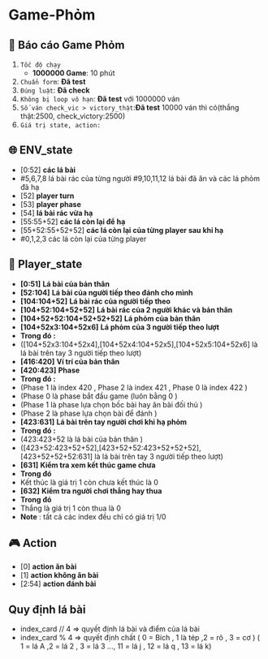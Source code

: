 # Game-Phỏm
## :dart: Báo cáo Game Phỏm
1.   `Tốc độ chạy`
      - **1000000 Game**: 10 phút 
2. `Chuẩn form`: **Đã test**
3. `Đúng luật`: **Đã check**
4. `Không bị loop vô hạn`: **Đã test** với 1000000 ván
5. `Số ván check_vic > victory_thật`:**Đã test** 10000 ván thì có(thắng thật:2500, check_victory:2500)
6. `Giá trị state, action:`

## :globe_with_meridians: ENV_state
*   [0:52] **các lá bài**
*   #5,6,7,8 lá bài rác của từng người 
    #9,10,11,12 lá bài đã ăn  và các lá phỏm đã hạ 
*   [52] **player turn**
*   [53] **player phase** 
*   [54] **lá bài rác vừa hạ** 
*   [55:55+52] **các lá còn lại để hạ**
*   [55+52:55+52+52] **các lá còn lại  của từng player sau khi hạ**
*   #0,1,2,3 các lá còn lại  của từng player 



## :bust_in_silhouette: Player_state
*   **[0:51]** **Lá bài của bản thân**
*   **[52:104]** **Lá bài của người tiếp theo đánh cho mình**
*   **[104:104+52]** **Lá bài rác của người tiếp theo**
*   **[104+52:104+52+52]**   **Lá bài rác của 2 người khác và bản thân**
*   **[104+52+52:104+52+52+52]**   **Lá phỏm của bản thân**
*   **[104+52x3:104+52x6]**  **Lá phỏm của 3 người tiếp theo lượt**
*   **Trong đó :**
*   ([104+52x3:104+52x4],[104+52x4:104+52x5],[104+52x5:104+52x6] là lá bài trên tay 3 người tiếp theo lượt) 
*   **[416:420]**   **Ví trí của bản thân**
*   **[420:423]**   **Phase**
*   **Trong đó :**
*   (Phase 1 là index 420 , Phase 2 là index 421 , Phase 0 là index 422 )
*   (Phase 0 là phase bắt đầu game (luôn bằng 0 )
*   (Phase 1 là phase lựa chọn bốc bài hay ăn bài đối thủ )
*   (Phase 2 là phase lựa chọn bài để đánh )
*   **[423:631]**  **Lá bài trên tay  người chơi  khi hạ phỏm**
*   **Trong đó :**
*   (423:423+52 là lá bài của bản thân )
*   ([423+52:423+52+52],[423+52+52:423+52+52+52],[423+52+52+52:631] là lá bài trên tay 3 người tiếp theo lượt) 
*   **[631]** **Kiểm tra xem kết thúc game chưa**
*   **Trong đó** 
*   Kết thúc là giá trị 1 còn chưa kết thúc là 0
*   **[632]** **Kiểm tra người chơi  thắng hay thua**
*   **Trong đó** 
*   Thắng là giá trị 1 còn thua là 0
* **Note** : tất cả các index đều chỉ có giá trị 1/0



## :video_game: Action
* [0]   **action  ăn bài**
* [1]     **action không ăn bài**
* [2:54] **action đánh bài**
## Quy định lá bài
   - index_card // 4
  => quyết định lá bài và điểm của lá bài
- index_card % 4
  => quyết định chất
  ( 0 = Bích , 1 là tép ,2 = rô , 3 = cơ )
  ( 1 = lá A ,2 = lá 2 , 3 = lá 3 ..., 11 = lá j , 12
= lá q , 13 = lá k)
